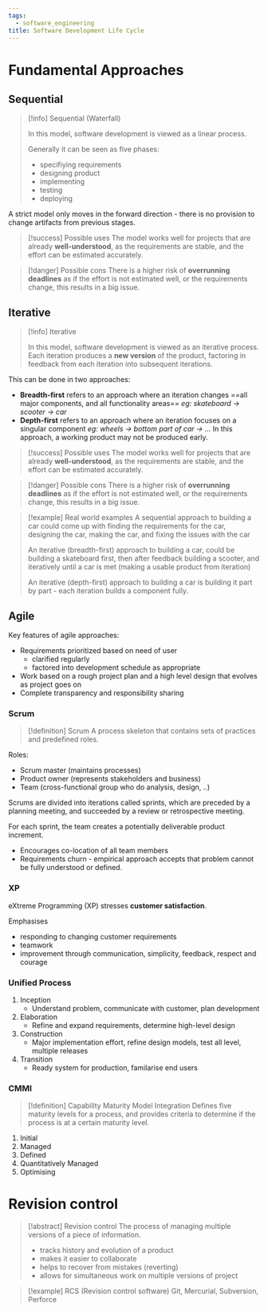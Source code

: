 ```yaml
---
tags:
  - software_engineering
title: Software Development Life Cycle
---
```

# Fundamental Approaches

## Sequential

> [!info] Sequential (Waterfall)
> 
> In this model, software development is viewed as a linear process. 
> 
> Generally it can be seen as five phases:
> - specifiying requirements
> - designing product
> - implementing
> - testing
> - deploying

A strict model only moves in the forward direction - there is no provision to change artifacts from previous stages. 

> [!success] Possible uses
> The model works well for projects that are already **well-understood**, as the requirements are stable, and the effort can be estimated accurately.

> [!danger] Possible cons
> There is a higher risk of **overrunning deadlines** as if the effort is not estimated well, or the requirements change, this results in a big issue.
> 

## Iterative

> [!info] Iterative
> 
> In this model, software development is viewed as an iterative process. Each iteration produces a **new version** of the product, factoring in feedback from each iteration into subsequent iterations.

This can be done in two approaches:
- **Breadth-first** refers to an approach where an iteration changes ==all major components, and all functionality areas== _eg: skateboard -> scooter -> car_
- **Depth-first** refers to an approach where an iteration focuses on a singular component _eg: wheels -> bottom part of car -> ..._ In this approach, a working product may not be produced early.

> [!success] Possible uses
> The model works well for projects that are already **well-understood**, as the requirements are stable, and the effort can be estimated accurately.

> [!danger] Possible cons
> There is a higher risk of **overrunning deadlines** as if the effort is not estimated well, or the requirements change, this results in a big issue.

> [!example] Real world examples
> A sequential approach to building a car could come up with finding the requirements for the car, designing the car, making the car, and fixing the issues with the car
> 
> An iterative (breadth-first) approach to building a car, could be building a skateboard first, then after feedback building a scooter, and iteratively until a car is met (making a usable product from iteration)
> 
> An iterative (depth-first) approach to building a car is building it part by part - each iteration builds a component fully.

## Agile

Key features of agile approaches:
- Requirements prioritized based on need of user
	- clarified regularly 
	- factored into development schedule as appropriate
- Work based on a rough project plan and a high level design that evolves as project goes on
- Complete transparency and responsibility sharing

### Scrum

> [!definition] Scrum
> A process skeleton that contains sets of practices and predefined roles.

Roles:
- Scrum master (maintains processes)
- Product owner (represents stakeholders and business)
- Team (cross-functional group who do analysis, design, ..)

Scrums are divided into iterations called sprints, which are preceded by a planning meeting, and succeeded by a review or retrospective meeting.

For each sprint, the team creates a potentially deliverable product increment.

- Encourages co-location of all team members
- Requirements churn - empirical approach accepts that problem cannot be fully understood or defined.

### XP

eXtreme Programming (XP) stresses **customer satisfaction**.

Emphasises
- responding to changing customer requirements
- teamwork
- improvement through communication, simplicity, feedback, respect and courage

### Unified Process

1. Inception
	- Understand problem, communicate with customer, plan development
2. Elaboration
	- Refine and expand requirements, determine high-level design
3. Construction
	- Major implementation effort, refine design models, test all level, multiple releases
4. Transition
	- Ready system for production, familarise end users

### CMMI

> [!definition] Capability Maturity Model Integration
> Defines five maturity levels for a process, and provides criteria to determine if the process is at a certain maturity level.

1. Initial
2. Managed
3. Defined
4. Quantitatively Managed
5. Optimising
# Revision control

> [!abstract] Revision control
> The process of managing multiple versions of a piece of information. 
> - tracks history and evolution of a product
> - makes it easier to collaborate
> - helps to recover from mistakes (reverting)
> - allows for simultaneous work on multiple versions of project

> [!example] RCS (Revision control software)
> Git, Mercurial, Subversion, Perforce

